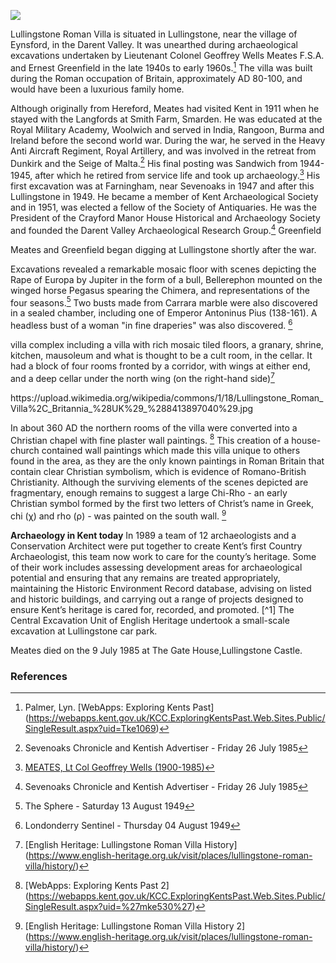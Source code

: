 <a href="https://juncture-digital.org"><img src="https://juncture-digital.org/images/ve-button.png"></a>
<param ve-config 
       title="Lullingstone Roman Villa"
       author="Nadia Balbontin"
       banner="https://iiif.juncture-digital.org/banner/?url=https://upload.wikimedia.org/wikipedia/commons/a/a1/LullingstonVilla-Kent_Interior_May2001.jpg" 
       layout="vertical">

<param ve-entity eid="Q1877182"> <!-- Lullingstone Roman Villa -->
<param ve-entity eid="Q6644861"> <!-- Lullingstone -->
<param ve-entity eid="Q1877197"> <!-- Eynsford -->
<param ve-entity eid="Q23298"> <!-- Kent -->
<param ve-entity eid="Q5222546"> <!--Darent Valley-->

Lullingstone Roman Villa is situated in Lullingstone, near the village of Eynsford, in the Darent Valley. It was unearthed during archaeological excavations
undertaken by Lieutenant Colonel Geoffrey Wells Meates F.S.A. and Ernest Greenfield in the late 1940s to early 1960s.[^ref1] The villa was built during the Roman occupation of Britain, approximately AD 80-100, and would have been a luxurious family home.

Although originally from Hereford, Meates had visited Kent in 1911 when he stayed with the Langfords at Smith Farm, Smarden. He was educated at the Royal Military Academy, Woolwich and served in India, Rangoon, Burma and Ireland before the second world war. During the war, he served in the Heavy Anti Aircraft Regiment, Royal Artillery, and was involved in the retreat from Dunkirk and the Seige of Malta.[^ref2] His final posting was Sandwich from 1944-1945, after which he retired from service life and took up archaeology.[^ref3] His first excavation was at Farningham, near Sevenoaks in 1947 and after this Lullingstone in 1949. He became a member of Kent Archaeological Society and in 1951, was elected a fellow of the Society of Antiquaries. He was the President of the Crayford Manor House Historical and Archaeology Society and founded the Darent Valley Archaeological Research Group.[^ref4]  Greenfield 

Meates and Greenfield began digging at Lullingstone shortly after the war.  

Excavations revealed a remarkable mosaic floor with scenes depicting the Rape of Europa by Jupiter in the form of a bull, Bellerephon mounted on the winged horse Pegasus spearing the Chimera, and representations of the four seasons.[^ref5] Two busts made from Carrara marble were also discovered in a sealed chamber, including one of Emperor Antoninus Pius (138-161). A headless bust of a woman "in fine draperies" was also discovered. [^ref6]

villa complex including a villa with rich mosaic tiled floors, 
a granary, shrine, kitchen, mausoleum and what is thought to be a cult room, in the cellar. It had a block of four rooms fronted by a corridor, 
with wings at either end, and a deep cellar under the north wing (on the right-hand side)[^2] 
<param ve-map center="Q6644861" zoom="11" prefer-geojson>


<param ve-image 
       label="Lullingstone Roman Villa Ruins" 
       description="Author Carole Raddato" 
       license="public domain" 
       url="https://upload.wikimedia.org/wikipedia/commons/2/2d/Lullingstone_Roman_Villa%2C_Britannia_%28UK%29_%288413895064%29.jpg">
https://upload.wikimedia.org/wikipedia/commons/1/18/Lullingstone_Roman_Villa%2C_Britannia_%28UK%29_%288413897040%29.jpg


In about 360 AD the northern rooms of the villa were converted into a Christian chapel with fine plaster wall paintings. 
[^3] This creation of a house-church contained wall paintings which made this villa unique to others found in the area, 
as they are the only known paintings in Roman Britain that contain clear Christian symbolism, which is evidence of Romano-British Christianity. 
Although the surviving elements of the scenes depicted are fragmentary, enough remains to suggest a large Chi-Rho - an early Christian symbol 
formed by the first two letters of Christ’s name in Greek, chi (χ) and rho (ρ) - was painted on the south wall. [^4]
<param ve-image 
       label="Lullingstone Ruins" 
       description="Author Carole Raddato" 
       license="public domain" 
       url="https://upload.wikimedia.org/wikipedia/commons/0/02/Lullingstone_Roman_Villa%2C_Britannia_%28UK%29_%288413908270%29.jpg">
       
**Archaeology in Kent today**
In 1989 a team of 12 archaeologists and a Conservation Architect were put together to create Kent’s first Country Archaeologist, 
this team now work to care for the county’s heritage. Some of their work includes assessing development areas for archaeological potential and ensuring that any 
remains are treated appropriately, maintaining the Historic Environment Record database, advising on listed and historic buildings, and carrying out a range of 
projects designed to ensure Kent’s heritage is cared for, recorded, and promoted. [^1] The Central Excavation Unit of English Heritage undertook a small-scale excavation at Lullingstone car park.

Meates died on the 9 July 1985 at The Gate House,Lullingstone Castle.
<param ve-image 
       manifest="https://upload.wikimedia.org/wikipedia/commons/1/18/Lullingstone_Roman_Villa%2C_Britannia_%28UK%29_%288413897040%29.jpg">
<param ve-map center="Q23298" zoom="11">

### References
[^ref1]: Palmer, Lyn. [WebApps: Exploring Kents Past] (https://webapps.kent.gov.uk/KCC.ExploringKentsPast.Web.Sites.Public/SingleResult.aspx?uid=Tke1069)  
[^ref2]: Sevenoaks Chronicle and Kentish Advertiser - Friday 26 July 1985
[^ref3]: [MEATES, Lt Col Geoffrey Wells (1900-1985)](https://kingscollections.org/catalogues/lhcma/collection/m/me15-001?searchterms=meates)  
[^ref4]: Sevenoaks Chronicle and Kentish Advertiser - Friday 26 July 1985
[^ref5]: The Sphere - Saturday 13 August 1949   
[^ref6]: Londonderry Sentinel - Thursday 04 August 1949
[^2]: [English Heritage: Lullingstone Roman Villa History] (https://www.english-heritage.org.uk/visit/places/lullingstone-roman-villa/history/)   
[^3]: [WebApps: Exploring Kents Past 2] (https://webapps.kent.gov.uk/KCC.ExploringKentsPast.Web.Sites.Public/SingleResult.aspx?uid=%27mke530%27)   
[^4]: [English Heritage: Lullingstone Roman Villa History 2] (https://www.english-heritage.org.uk/visit/places/lullingstone-roman-villa/history/)   

